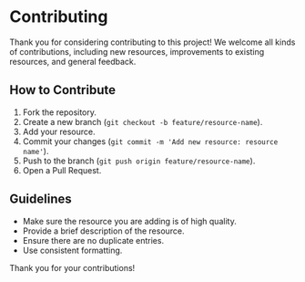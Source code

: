 # Contributing

Thank you for considering contributing to this project! We welcome all kinds of contributions, including new resources, improvements to existing resources, and general feedback.

## How to Contribute

1. Fork the repository.
2. Create a new branch (`git checkout -b feature/resource-name`).
3. Add your resource.
4. Commit your changes (`git commit -m 'Add new resource: resource name'`).
5. Push to the branch (`git push origin feature/resource-name`).
6. Open a Pull Request.

## Guidelines

- Make sure the resource you are adding is of high quality.
- Provide a brief description of the resource.
- Ensure there are no duplicate entries.
- Use consistent formatting.

Thank you for your contributions!
